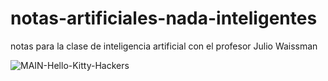# notas-artificiales-nada-inteligentes
notas para la clase de inteligencia artificial con el profesor Julio Waissman

![MAIN-Hello-Kitty-Hackers](https://github.com/user-attachments/assets/bc82b770-8f3b-42a2-9ff2-e9ead7db782f)




